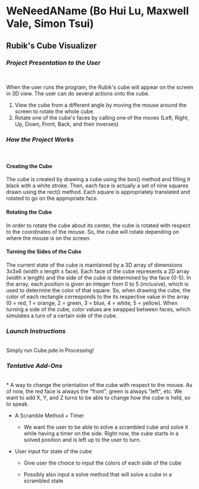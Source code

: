 # WeNeedAName (Bo Hui Lu, Maxwell Vale, Simon Tsui)

## Rubik's Cube Visualizer

### *Project Presentation to the User*

</br>

When the user runs the program, the Rubik's cube will appear on the screen in 3D view. The user can do several actions onto the cube.
1. View the cube from a different angle by moving the mouse around the screen to rotate the whole cube.
2. Rotate one of the cube's faces by calling one of the moves (Left, Right, Up, Down, Front, Back, and their inverses)


### *How the Project Works*

</br>

#### Creating the Cube
The cube is created by drawing a cube using the box() method and filling it black with a white stroke. Then, each face is actually a set of nine squares drawn using the rect() method. Each square is appropriately translated and rotated to go on the appropriate face. 

#### Rotating the Cube
In order to rotate the cube about its center, the cube is rotated with respect to the coordinates of the mouse. So, the cube will rotate depending on where the mouse is on the screen.

#### Turning the Sides of the Cube
The current state of the cube is maintained by a 3D array of dimensions 3x3x6 (width x length x face). Each face of the cube represents a 2D array (width x length) and the side of the cube is determined by the face (0-5). In the array, each position is given an integer from 0 to 5 (inclusive), which is used to determine the color of that square. So, when drawing the cube, the color of each rectangle corresponds to the its respective value in the array (0 = red, 1 = orange, 2 = green, 3 = blue, 4 = white, 5 = yellow). When turning a side of the cube, color values are swapped between faces, which simulates a turn of a certain side of the cube. 


### *Launch Instructions*

</br>
Simply run Cube.pde in Processing!


### *Tentative Add-Ons*

<br>
* A way to change the orientation of the cube with respect to the mouse. As of now, the red face is always the "front", green is always "left", etc. We want to add X, Y, and Z turns to be able to change how the cube is held, so to speak.

* A Scramble Method + Timer

  * We want the user to be able to solve a scrambled cube and solve it while having a timer on the side. Right now, the cube starts in a solved position and is left up to the user to turn.
  
* User input for state of the cube

  * Give user the choice to input the colors of each side of the cube
  
  * Possibly also input a solve method that will solve a cube in a scrambled state
